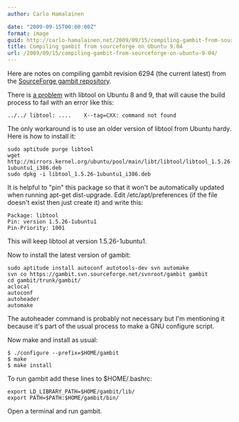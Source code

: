 ```yaml
---
author: Carlo Hamalainen

date: "2009-09-15T00:00:00Z"
format: image
guid: http://carlo-hamalainen.net/2009/09/15/compiling-gambit-from-sourceforge-on-ubuntu-9-04/
title: Compiling gambit from sourceforge on Ubuntu 9.04
url: /2009/09/15/compiling-gambit-from-sourceforge-on-ubuntu-9-04/
---
```

Here are notes on compiling gambit revision 6294 (the current latest) from the [SourceForge gambit repository](http://gambit.svn.sourceforge.net/viewvc/gambit/).

There is [a problem](http://programphases.com/forums/showthread.php?p=29) with libtool on Ubuntu 8 and 9, that will cause the build process to fail with an error like this:

    ../../ libtool: ....    X--tag=CXX: command not found

The only workaround is to use an older version of libtool from Ubuntu hardy. Here is how to install it:

    sudo aptitude purge libtool
    wget http://mirrors.kernel.org/ubuntu/pool/main/libt/libtool/libtool_1.5.26-1ubuntu1_i386.deb
    sudo dpkg -i libtool_1.5.26-1ubuntu1_i386.deb

It is helpful to "pin" this package so that it won't be automatically updated when running apt-get dist-upgrade. Edit /etc/apt/preferences (if the file doesn't exist then just create it) and write this:

    Package: libtool
    Pin: version 1.5.26-1ubuntu1
    Pin-Priority: 1001

This will keep libtool at version 1.5.26-1ubuntu1.

Now to install the latest version of gambit:

    sudo aptitude install autoconf autotools-dev svn automake
    svn co https://gambit.svn.sourceforge.net/svnroot/gambit gambit
    cd gambit/trunk/gambit/
    aclocal
    autoconf
    autoheader
    automake

The autoheader command is probably not necessary but I'm mentioning it because it's part of the usual process to make a GNU configure script.

Now make and install as usual:

    $ ./configure --prefix=$HOME/gambit
    $ make
    $ make install

To run gambit add these lines to $HOME/.bashrc:

    export LD_LIBRARY_PATH=$HOME/gambit/lib/
    export PATH=$PATH:$HOME/gambit/bin/

Open a terminal and run gambit.

